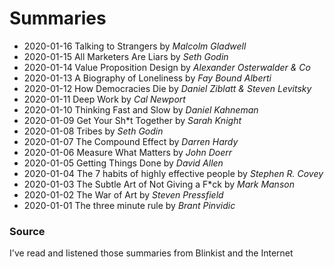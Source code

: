 # Summaries

* 2020-01-16 Talking to Strangers by _Malcolm Gladwell_
* 2020-01-15 All Marketers Are Liars by _Seth Godin_
* 2020-01-14 Value Proposition Design by _Alexander Osterwalder & Co_
* 2020-01-13 A Biography of Loneliness by _Fay Bound Alberti_
* 2020-01-12 How Democracies Die by _Daniel Ziblatt & Steven Levitsky_
* 2020-01-11 Deep Work by _Cal Newport_
* 2020-01-10 Thinking Fast and Slow by _Daniel Kahneman_
* 2020-01-09 Get Your Sh*t Together by _Sarah Knight_
* 2020-01-08 Tribes by _Seth Godin_
* 2020-01-07 The Compound Effect by _Darren Hardy_
* 2020-01-06 Measure What Matters by _John Doerr_
* 2020-01-05 Getting Things Done by _David Allen_
* 2020-01-04 The 7 habits of highly effective people by _Stephen R. Covey_
* 2020-01-03 The Subtle Art of Not Giving a F*ck by _Mark Manson_
* 2020-01-02 The War of Art by _Steven Pressfield_
* 2020-01-01 The three minute rule by _Brant Pinvidic_


### Source

I've read and listened those summaries from Blinkist and the Internet
